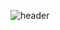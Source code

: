 ![header](https://capsule-render.vercel.app/api?type=wave&color=auto&height=300&section=header&text=Hyunsang_Github&fontSize=70)
